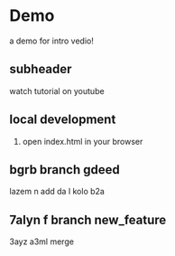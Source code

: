 # Demo 

a demo for intro vedio!



## subheader


watch tutorial on youtube


## local development

1. open index.html in your browser


## bgrb branch gdeed

lazem n add da l kolo b2a


## 7alyn f branch new_feature

3ayz a3ml merge
